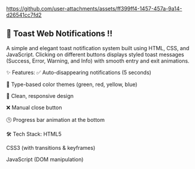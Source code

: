 https://github.com/user-attachments/assets/ff399ff4-1457-457a-9a14-d26541cc7fd2


<h2>🔔 Toast Web Notifications !! </h2>
A simple and elegant toast notification system built using HTML, CSS, and JavaScript.
Clicking on different buttons displays styled toast messages (Success, Error, Warning, and Info) with smooth entry and exit animations.

✨ Features:
✅ Auto-disappearing notifications (5 seconds)

🎨 Type-based color themes (green, red, yellow, blue)

🧼 Clean, responsive design

❌ Manual close button

🕒 Progress bar animation at the bottom

🛠 Tech Stack:
HTML5

CSS3 (with transitions & keyframes)

JavaScript (DOM manipulation)
